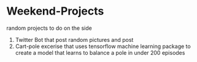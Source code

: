 # Weekend-Projects
random projects to do on the side

1. Twitter Bot that post random pictures and post
2. Cart-pole excerise that uses tensorflow machine learning package to create a model that learns to balance a pole in under                200 episodes
